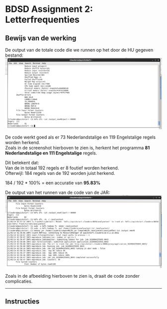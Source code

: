 # BDSD Assignment 2: Letterfrequenties
## Bewijs van de werking

De output van de totale code die we runnen op het door de HU gegeven bestand: </br>
![](Screenshots/screenshot2.png)

De code werkt goed als er 73 Nederlandstalige en 119 Engelstalige regels worden herkend. </br>
Zoals in de screenshot hierboven te zien is, herkent het programma **81 Nederlandstalige en 111 Engelstalige** regels.

Dit betekent dat: </br>
Van de in totaal 192 regels er 8 foutief worden herkend. </br>
Ofterwijl: 184 regels van de 192 worden juist herkend. </br>

184 / 192 * 100% = een accuratie van **95.83%**


De output van het runnen van de code van de JAR: </br>
![](Screenshots/screenshot1.png)

Zoals in de afbeelding hierboven te zien is, draait de code zonder complicaties. </br>

___
## Instructies

